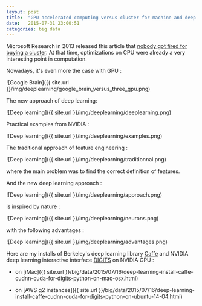 ```yaml
---
layout: post
title:  "GPU accelerated computing versus cluster for machine and deep learning"
date:   2015-07-31 23:00:51
categories: big data
---
```


Microsoft Research in 2013 released this article that [nobody got fired for buying a cluster](http://research.microsoft.com/pubs/179615/msrtr-2013-2.pdf). At that time, optimizations on CPU were already a very interesting point in computation.

Nowadays, it's even more the case with GPU :

![Google Brain]({{ site.url }}/img/deeplearning/google_brain_versus_three_gpu.png)

The new approach of deep learning:

![Deep learning]({{ site.url }}/img/deeplearning/deeplearning.png)

Practical examples from NVIDIA :

![Deep learning]({{ site.url }}/img/deeplearning/examples.png)

The traditional approach of feature engineering :

![Deep learning]({{ site.url }}/img/deeplearning/traditionnal.png)

where the main problem was to find the correct definition of features.

And the new deep learning approach :

![Deep learning]({{ site.url }}/img/deeplearning/approach.png)

is inspired by nature :

![Deep learning]({{ site.url }}/img/deeplearning/neurons.png)

with the following advantages :

![Deep learning]({{ site.url }}/img/deeplearning/advantages.png)


Here are my installs of Berkeley's deep learning library [Caffe](http://caffe.berkeleyvision.org/) and NVIDIA deep learning interactive interface [DIGITS](https://developer.nvidia.com/digits) on NVIDIA GPU :

- on [iMac]({{ site.url }}/big/data/2015/07/16/deep-learning-install-caffe-cudnn-cuda-for-digits-python-on-mac-osx.html)

- on [AWS g2 instances]({{ site.url }}/big/data/2015/07/16/deep-learning-install-caffe-cudnn-cuda-for-digits-python-on-ubuntu-14-04.html)
